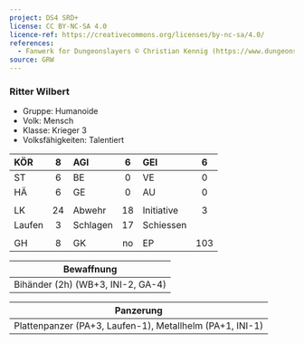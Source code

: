 ```yaml
---
project: DS4 SRD+
license: CC BY-NC-SA 4.0
licence-ref: https://creativecommons.org/licenses/by-nc-sa/4.0/
references: 
  - Fanwerk for Dungeonslayers © Christian Kennig (https://www.dungeonslayers.net/)
source: GRW
---
```


### Ritter Wilbert

- Gruppe: Humanoide
- Volk: Mensch
- Klasse: Krieger 3
- Volksfähigkeiten: Talentiert

| KÖR    |  8  | AGI      |  6  | GEI        |  6  |
| :----- | :-: | :------- | :-: | :--------- | :-: |
| ST     |  6  | BE       |  0  | VE         |  0  |
| HÄ     |  6  | GE       |  0  | AU         |  0  |
|        |     |          |     |            |     |
| LK     | 24  | Abwehr   | 18  | Initiative |  3  |
| Laufen |  3  | Schlagen | 17  | Schiessen  |     |
|        |     |          |     |            |     |
| GH     |  8  | GK       | no  | EP         | 103 |

|            Bewaffnung             |
| :-------------------------------: |
| Bihänder (2h) (WB+3, INI-2, GA-4) |

|                        Panzerung                         |
| :------------------------------------------------------: |
| Plattenpanzer (PA+3, Laufen-1), Metallhelm (PA+1, INI-1) |

